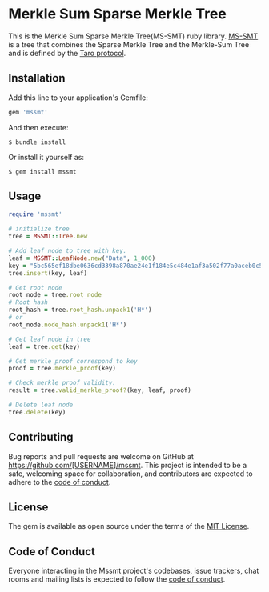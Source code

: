 # Merkle Sum Sparse Merkle Tree

This is the Merkle Sum Sparse Merkle Tree(MS-SMT) ruby library.
[MS-SMT](https://github.com/Roasbeef/bips/blob/bip-taro/bip-taro.mediawiki#MerkleSum_Sparse_Merkle_Trees) is a tree 
that combines the Sparse Merkle Tree and the Merkle-Sum Tree and is defined by the [Taro protocol](https://github.com/Roasbeef/bips/blob/bip-taro/bip-taro.mediawiki).

## Installation

Add this line to your application's Gemfile:

```ruby
gem 'mssmt'
```

And then execute:

    $ bundle install

Or install it yourself as:

    $ gem install mssmt

## Usage

```ruby
require 'mssmt'

# initialize tree
tree = MSSMT::Tree.new

# Add leaf node to tree with key.
leaf = MSSMT::LeafNode.new("Data", 1_000)
key = "5bc565ef18dbe0636cd3398a870ae24e1f184e5c484e1af3a502f77a0aceb0c5"
tree.insert(key, leaf)

# Get root node
root_node = tree.root_node
# Root hash
root_hash = tree.root_hash.unpack1('H*')
# or
root_node.node_hash.unpack1('H*')

# Get leaf node in tree
leaf = tree.get(key)

# Get merkle proof correspond to key
proof = tree.merkle_proof(key)

# Check merkle proof validity.
result = tree.valid_merkle_proof?(key, leaf, proof)

# Delete leaf node
tree.delete(key)
```

## Contributing

Bug reports and pull requests are welcome on GitHub at https://github.com/[USERNAME]/mssmt. This project is intended to be a safe, welcoming space for collaboration, and contributors are expected to adhere to the [code of conduct](https://github.com/[USERNAME]/mssmt/blob/master/CODE_OF_CONDUCT.md).

## License

The gem is available as open source under the terms of the [MIT License](https://opensource.org/licenses/MIT).

## Code of Conduct

Everyone interacting in the Mssmt project's codebases, issue trackers, chat rooms and mailing lists is expected to follow the [code of conduct](https://github.com/[USERNAME]/mssmt/blob/master/CODE_OF_CONDUCT.md).
